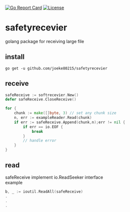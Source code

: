 [![Go Report Card](https://goreportcard.com/badge/github.com/joeke80215/safetyrecevier)](https://goreportcard.com/report/github.com/joeke80215/safetyrecevier)
[![License](https://img.shields.io/badge/License-Apache%202.0-blue.svg)](https://github.com/joeke80215/safetyrecevier/blob/master/LICENSE)
# safetyrecevier

golang package for receiving large file

## install
```
go get -u github.com/joeke80215/safetyrecevier
```

## receive
```go
safeReceive := softrecevier.New()
defer safeReceive.CloseReceive()

for {
    chunk := make([]byte, 3) // set any chunk size
    n, err := exampleReader.Read(chunk)
    if err := safeReceive.Append(chunk,n);err != nil {
        if err == io.EOF {
            break
        }
    	// handle error
    }
}
```

## read
safeReceive implement io.ReadSeeker interface    
example
```go
b, _ := ioutil.ReadAll(safeReceive)
.
.
.
```

